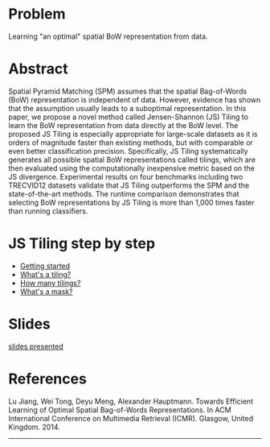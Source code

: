 # Problem #
Learning "an optimal" spatial BoW representation from data.

# Abstract #
Spatial Pyramid Matching (SPM) assumes that the spatial Bag-of-Words (BoW) representation is independent of data. However, evidence has shown that the assumption usually leads to a suboptimal representation. In this paper, we propose a novel method called Jensen-Shannon (JS) Tiling to learn the BoW representation from data directly at the BoW level. The proposed JS Tiling is especially appropriate for large-scale datasets as it is orders of magnitude faster than existing methods, but with comparable or even better classification precision. Specifically, JS Tiling systematically generates all possible spatial BoW representations called tilings, which are then evaluated using the computationally inexpensive metric based on the JS divergence. Experimental results on four benchmarks including two TRECVID12 datasets validate that JS Tiling outperforms the SPM and the state-of-the-art methods. The runtime comparison demonstrates that selecting BoW representations by JS Tiling is more than 1,000 times faster than running classifiers.


# JS Tiling step by step #
  * [Getting started](learning2tile_overview.md)
  * [What's a tiling?](TilingMembership.md)
  * [How many tilings?](TilingFunctionDomain.md)
  * [What's a mask?](TilingFunction.md)


# Slides #
[slides presented](http://www.cs.cmu.edu/~lujiang/resources/JSTiling_Presentation.pdf)

# References #
Lu Jiang, Wei Tong, Deyu Meng, Alexander Hauptmann. Towards Efficient Learning of Optimal Spatial Bag-of-Words Representations.
In ACM International Conference on Multimedia Retrieval (ICMR). Glasgow, United Kingdom. 2014.


---
